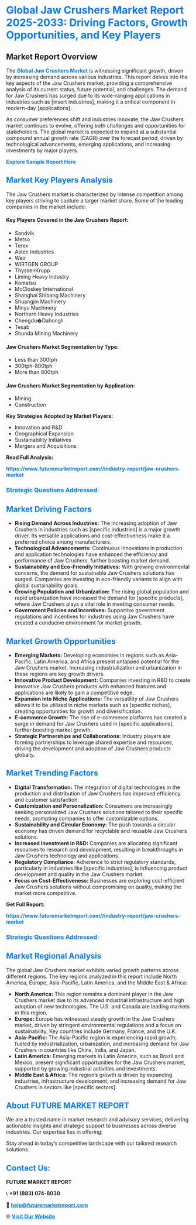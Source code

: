 <h1 style="color: #007BFF;">Global Jaw Crushers Market Report 2025-2033: Driving Factors, Growth Opportunities, and Key Players</h1>

<section id="overview">
<h2>Market Report Overview</h2>
<p>The <a href="https://www.futuremarketreport.com//industry-report/jaw-crushers-market" style="color: #007BFF; text-decoration: none;"><strong>Global Jaw Crushers Market</strong></a> is witnessing significant growth, driven by increasing demand across various industries. This report delves into the key aspects of the Jaw Crushers market, providing a comprehensive analysis of its current status, future potential, and challenges. The demand for Jaw Crushers has surged due to its wide-ranging applications in industries such as [insert industries], making it a critical component in modern-day [applications].</p>
<p>As consumer preferences shift and industries innovate, the Jaw Crushers market continues to evolve, offering both challenges and opportunities for stakeholders. The global market is expected to expand at a substantial compound annual growth rate (CAGR) over the forecast period, driven by technological advancements, emerging applications, and increasing investments by major players.</p>
</section>

<section id="overview">
<p><a href="https://www.futuremarketreport.com//request-sample/reportId=84989" style="color: #007BFF; text-decoration: none;"><strong>Explore Sample Report Here</strong></a></p>
</section>

<section id="key-players">
<h2 style="color: #007BFF;">Market Key Players Analysis</h2>
<p>The Jaw Crushers market is characterized by intense competition among key players striving to capture a larger market share. Some of the leading companies in the market include:</p>
<h4>Key Players Covered in the Jaw Crushers Report:</h4>
<ul><li>Sandvik</li><li>Metso</li><li>Terex</li><li>Astec Industries</li><li>Weir</li><li>WIRTGEN GROUP</li><li>ThyssenKrupp</li><li>Liming Heavy Industry</li><li>Komatsu</li><li>McCloskey International</li><li>Shanghai Shibang Machinery</li><li>Shuangjin Machinery</li><li>Minyu Machinery</li><li>Northern Heavy Industries</li><li>Chengdu�Dahongli</li><li>Tesab</li><li>Shunda Mining Machinery</li></ul>
<h4>Jaw Crushers Market Segmentation by Type:</h4>
<ul><li>Less than 300tph</li><li>300tph-800tph</li><li>More than 800tph</li></ul>

<h4>Jaw Crushers Market Segmentation by Application:</h4>
<ul><li>Mining</li><li>Construction</li></ul>
<p><strong>Key Strategies Adopted by Market Players:</strong></p>
<ul>
<li>Innovation and R&D</li>
<li>Geographical Expansion</li>
<li>Sustainability Initiatives</li>
<li>Mergers and Acquisitions</li>
</ul>
</section>

<section>
<p><strong>Read Full Analysis: </strong></p><a href="https://www.futuremarketreport.com//industry-report/jaw-crushers-market" style="color: #007BFF; text-decoration: none;"><strong>https://www.futuremarketreport.com//industry-report/jaw-crushers-market</strong></a>
<h3 style="color: #007BFF;">Strategic Questions Addressed:</h3>
</section>

<section id="driving-factors">
<h2 style="color: #007BFF;">Market Driving Factors</h2>
<ul>
<li><strong>Rising Demand Across Industries:</strong> The increasing adoption of Jaw Crushers in industries such as [specific industries] is a major growth driver. Its versatile applications and cost-effectiveness make it a preferred choice among manufacturers.</li>
<li><strong>Technological Advancements:</strong> Continuous innovations in production and application technologies have enhanced the efficiency and performance of Jaw Crushers, further boosting market demand.</li>
<li><strong>Sustainability and Eco-Friendly Initiatives:</strong> With growing environmental concerns, the demand for sustainable Jaw Crushers solutions has surged. Companies are investing in eco-friendly variants to align with global sustainability goals.</li>
<li><strong>Growing Population and Urbanization:</strong> The rising global population and rapid urbanization have increased the demand for [specific products], where Jaw Crushers plays a vital role in meeting consumer needs.</li>
<li><strong>Government Policies and Incentives:</strong> Supportive government regulations and incentives for industries using Jaw Crushers have created a conducive environment for market growth.</li>
</ul>
</section>

<section id="growth-opportunities">
<h2 style="color: #007BFF;">Market Growth Opportunities</h2>
<ul>
<li><strong>Emerging Markets:</strong> Developing economies in regions such as Asia-Pacific, Latin America, and Africa present untapped potential for the Jaw Crushers market. Increasing industrialization and urbanization in these regions are key growth drivers.</li>
<li><strong>Innovative Product Development:</strong> Companies investing in R&D to create innovative Jaw Crushers products with enhanced features and applications are likely to gain a competitive edge.</li>
<li><strong>Expansion into Niche Applications:</strong> The versatility of Jaw Crushers allows it to be utilized in niche markets such as [specific niches], creating opportunities for growth and diversification.</li>
<li><strong>E-commerce Growth:</strong> The rise of e-commerce platforms has created a surge in demand for Jaw Crushers used in [specific applications], further boosting market growth.</li>
<li><strong>Strategic Partnerships and Collaborations:</strong> Industry players are forming partnerships to leverage shared expertise and resources, driving the development and adoption of Jaw Crushers products globally.</li>
</ul>
</section>

<section id="trending-factors">
<h2 style="color: #007BFF;">Market Trending Factors</h2>
<ul>
<li><strong>Digital Transformation:</strong> The integration of digital technologies in the production and distribution of Jaw Crushers has improved efficiency and customer satisfaction.</li>
<li><strong>Customization and Personalization:</strong> Consumers are increasingly seeking personalized Jaw Crushers solutions tailored to their specific needs, prompting companies to offer customizable options.</li>
<li><strong>Sustainability and Circular Economy:</strong> The push towards a circular economy has driven demand for recyclable and reusable Jaw Crushers solutions.</li>
<li><strong>Increased Investment in R&D:</strong> Companies are allocating significant resources to research and development, resulting in breakthroughs in Jaw Crushers technology and applications.</li>
<li><strong>Regulatory Compliance:</strong> Adherence to strict regulatory standards, particularly in industries like [specific industries], is influencing product development and quality in the Jaw Crushers market.</li>
<li><strong>Focus on Cost-Effectiveness:</strong> Businesses are exploring cost-efficient Jaw Crushers solutions without compromising on quality, making the market more competitive.</li>
</ul>
</section>

<section>
<p><strong>Get Full Report: </strong></p><a href="https://www.futuremarketreport.com//industry-report/jaw-crushers-market" style="color: #007BFF; text-decoration: none;"><strong>https://www.futuremarketreport.com//industry-report/jaw-crushers-market</strong></a>
<h3 style="color: #007BFF;">Strategic Questions Addressed:</h3>
</section>


<section id="regional-analysis">
<h2 style="color: #007BFF;">Market Regional Analysis</h2>
<p>The global Jaw Crushers market exhibits varied growth patterns across different regions. The key regions analyzed in this report include North America, Europe, Asia-Pacific, Latin America, and the Middle East & Africa:</p>
<ul>
<li><strong>North America:</strong> This region remains a dominant player in the Jaw Crushers market due to its advanced industrial infrastructure and high adoption of new technologies. The U.S. and Canada are leading markets in this region.</li>
<li><strong>Europe:</strong> Europe has witnessed steady growth in the Jaw Crushers market, driven by stringent environmental regulations and a focus on sustainability. Key countries include Germany, France, and the U.K.</li>
<li><strong>Asia-Pacific:</strong> The Asia-Pacific region is experiencing rapid growth, fueled by industrialization, urbanization, and increasing demand for Jaw Crushers in countries like China, India, and Japan.</li>
<li><strong>Latin America:</strong> Emerging markets in Latin America, such as Brazil and Mexico, present significant opportunities for the Jaw Crushers market, supported by growing industrial activities and investments.</li>
<li><strong>Middle East & Africa:</strong> The region’s growth is driven by expanding industries, infrastructure development, and increasing demand for Jaw Crushers in sectors like [specific sectors].</li>
</ul>
</section>

<footer>
<h2 style="color: #007BFF;">About FUTURE MARKET REPORT</h2>
<p>We are a trusted name in market research and advisory services, delivering actionable insights and strategic support to businesses across diverse industries. Our expertise lies in offering:</p>

<p>Stay ahead in today’s competitive landscape with our tailored research solutions.</p>

<h2 style="color: #007BFF;">Contact Us:</h2>
<p><strong>FUTURE MARKET REPORT</strong></p>
<p>📞 <strong>+91 (883) 074-8030</strong></p>
<p>📧 <strong><a href="mailto:help@futuremarketreport.com" style="color: #007BFF;">help@futuremarketreport.com</a></strong></p>
<p>🌐 <strong><a href="https://www.futuremarketreport.com/" style="color: #007BFF;">Visit Our Website</a></strong></p>
</footer>